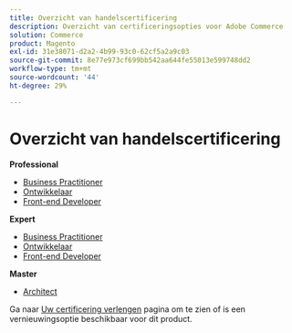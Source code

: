 ```yaml
---
title: Overzicht van handelscertificering
description: Overzicht van certificeringsopties voor Adobe Commerce
solution: Commerce
product: Magento
exl-id: 31e38071-d2a2-4b99-93c0-62cf5a2a9c03
source-git-commit: 8e77e973cf699bb542aa644fe55013e599748dd2
workflow-type: tm+mt
source-wordcount: '44'
ht-degree: 29%

---
```


# Overzicht van handelscertificering

**Professional**

* [Business Practitioner](/help/certifications/ac/ac-p-business.md) <!--AD0-E712-->
* [Ontwikkelaar](/help/certifications/ac/ac-p-developer.md) <!--AD0-E717-->
* [Front-end Developer](/help/certifications/ac/ac-p-fedeveloper0623.md) <!--AD0-E721-->

**Expert**

* [Business Practitioner](/help/certifications/ac/ac-e-business.md) <!--AD0-E708-->
* [Ontwikkelaar](/help/certifications/ac/ac-e-developer.md) <!--AD0-E716-->
* [Front-end Developer](/help/certifications/ac/ac-e-fedeveloper0623.md) <!--AD0-E720-->

**Master**

* [Architect](/help/certifications/ac/ac-m-architect.md) <!--AD0-E718-->

Ga naar [Uw certificering verlengen](/help/certifications/renew.md) pagina om te zien of is een vernieuwingsoptie beschikbaar voor dit product.
